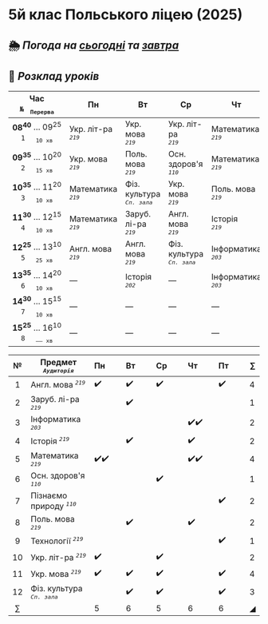 # 5й клас Польського ліцею (2025)  

## 🌦️ *Погода на* [*сьогодні*](https://meteofor.com.ua/weather-vinnytsia-4962/hourly/) *та* [*завтра*](https://meteofor.com.ua/weather-vinnytsia-4962/tomorrow)

## 📅 *Розклад уроків*

| Час <br>`№`   <sub>`Перерва`</sub> | Пн | Вт | Ср | Чт | Пт |
|:---:|---|---|---|---|---|
| **08<sup>40</sup>** … 09<sup>25</sup> <br>`1`     <sub>`10 хв`</sub> | Укр. літ-ра <br>*<sup>`219`</sup>* | Укр. мова <br>*<sup>`219`</sup>* | Укр. літ-ра <br>*<sup>`219`</sup>* | Математика <br>*<sup>`219`</sup>* | Фіз. культура <br>*<sup>`Сп. зала`</sup>* |
| **09<sup>35</sup>** … 10<sup>20</sup> <br>`2`     <sub>`15 хв`</sub> | Укр. мова <br>*<sup>`219`</sup>* | Поль. мова <br>*<sup>`219`</sup>* | Осн. здоров'я <br>*<sup>`110`</sup>* | Математика <br>*<sup>`219`</sup>* | Англ. мова <br>*<sup>`219`</sup>* |
| **10<sup>35</sup>** … 11<sup>20</sup> <br>`3`     <sub>`10 хв`</sub> | Математика <br>*<sup>`219`</sup>* | Фіз. культура <br>*<sup>`Сп. зала`</sup>* | Укр. мова <br>*<sup>`219`</sup>* | Поль. мова <br>*<sup>`219`</sup>* | Укр. мова <br>*<sup>`219`</sup>* |
| **11<sup>30</sup>** … 12<sup>15</sup> <br>`4`     <sub>`10 хв`</sub> | Математика <br>*<sup>`219`</sup>* | Заруб. лі-ра <br>*<sup>`219`</sup>* | Англ. мова <br>*<sup>`219`</sup>* | Історія <br>*<sup>`219`</sup>* | Пізнаємо природу <br>*<sup>`110`</sup>* |
| **12<sup>25</sup>** … 13<sup>10</sup> <br>`5`     <sub>`25 хв`</sub> | Англ. мова <br>*<sup>`219`</sup>* | Англ. мова <br>*<sup>`219`</sup>* | Фіз. культура <br>*<sup>`Сп. зала`</sup>* | Інформатика <br>*<sup>`203`</sup>* | Пізнаємо природу <br>*<sup>`110`</sup>* |
| **13<sup>35</sup>** … 14<sup>20</sup> <br>`6`     <sub>`10 хв`</sub> | — | Історія <br>*<sup>`202`</sup>* | — | Інформатика <br>*<sup>`203`</sup>* | Технології <br>*<sup>`219`</sup>* |
| **14<sup>30</sup>** … 15<sup>15</sup> <br>`7`     <sub>`10 хв`</sub> | — | — | — | — | — |
| **15<sup>25</sup>** … 16<sup>10</sup> <br>`8`     <sub>`—— хв`</sub> | — | — | — | — | — |



| № | Предмет *<sup>`Аудиторія`</sup>* | Пн       | Вт       | Ср       | Чт       | Пт       | ∑ |
| :---: | --- | :--- | :--- | :--- | :--- | :--- | --- |
|  1 | Англ. мова *<sup>`219`</sup>*         | ✔️ | ✔️ | ✔️ |   | ✔️ | 4 |
|  2 | Заруб. лі-ра *<sup>`219`</sup>*       |   | ✔️ |   |   |   | 1 |
|  3 | Інформатика *<sup>`203`</sup>*        |   |   |   | ✔️✔️ |   | 2 |
|  4 | Історія *<sup>`219`</sup>*            |   | ✔️ |   | ✔️ |   | 2 |
|  5 | Математика *<sup>`219`</sup>*         | ✔️✔️ |   |   | ✔️✔️ |   | 4 |
|  6 | Осн. здоров'я *<sup>`110`</sup>*      |   |   | ✔️ |   |   | 1 |
|  7 | Пізнаємо природу *<sup>`110`</sup>*   |   |   |   |   | ✔️ | 2 |
|  8 | Поль. мова *<sup>`219`</sup>*         |   | ✔️ |   | ✔️ |   | 2 |
|  9 | Технології *<sup>`219`</sup>*         |   |   |   |   | ✔️ | 1 |
| 10 | Укр. літ-ра *<sup>`219`</sup>*        | ✔️ |   | ✔️ |   |   | 2 |
| 11 | Укр. мова *<sup>`219`</sup>*          | ✔️ | ✔️ | ✔️ |   | ✔️ | 4 |
| 12 | Фіз. культура *<sup>`Сп. зала`</sup>* |   | ✔️ | ✔️ |   | ✔️ | 3 |
| ∑ |  | 5 | 6 | 5 | 6 | 6 | ◢ |
